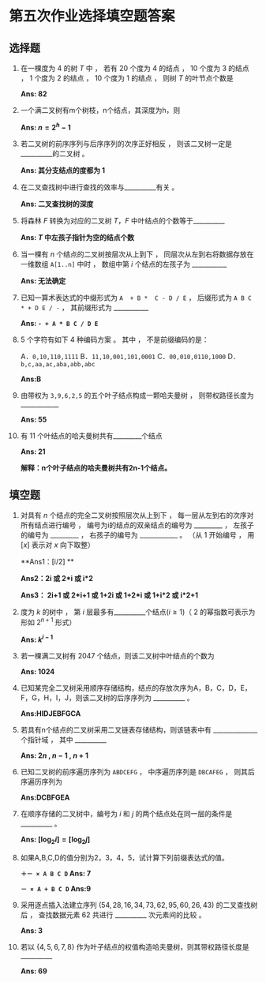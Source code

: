 # 第五次作业选择填空题答案



## 选择题

1. 在一棵度为 $4$ 的树 $T$ 中 ， 若有 $20$ 个度为 $4$ 的结点 ， $10$ 个度为 $3$ 的结点 ， $1$ 个度为 $2$ 的结点 ， $10$ 个度为 $1$ 的结点 ， 则树 $T$ 的叶节点个数是

   **Ans: $82$**

   

2. 一个满二叉树有m个树枝，n个结点，其深度为h，则

   **Ans: $n = 2^h-1$**

   

3. 若二叉树的前序序列与后序序列的次序正好相反 ， 则该二叉树一定是\_\_\_\_\_\_\_\_\_\_的二叉树 。

   **Ans: 其分支结点的度都为 $1$**

   

4. 在二叉查找树中进行查找的效率与\_\_\_\_\_\_\_\_\_\_有关 。

   **Ans: 二叉查找树的深度**

   

5. 将森林 $F$ 转换为对应的二叉树 $T$，$F$ 中叶结点的个数等于\_\_\_\_\_\_\_\_\_\_

   **Ans: $T$ 中左孩子指针为空的结点个数**

   

6. 当一棵有 $n$ 个结点的二叉树按层次从上到下 ， 同层次从左到右将数据存放在一维数组 `A[1..n]` 中时 ， 数组中第 $i$ 个结点的左孩子为 \_\_\_\_\_\_\_\_\_\_\_

   **Ans: 无法确定**

   

7. 已知一算术表达式的中缀形式为 `A  + B *  C - D / E` ， 后缀形式为 `A B C * + D E / -` ， 其前缀形式为 \_\_\_\_\_\_\_\_\_\_\_

   **Ans: `- + A * B C / D E`**

   

8. $5$ 个字符有如下 $4$ 种编码方案 。 其中 ， 不是前缀编码的是：

   A．`0,10,110,1111`
   B．`11,10,001,101,0001`
   C．`00,010,0110,1000`
   D．`b,c,aa,ac,aba,abb,abc`

   **Ans:B**

   

9. 由带权为 `3,9,6,2,5` 的五个叶子结点构成一颗哈夫曼树 ， 则带权路径长度为\_\_\_\_\_\_\_\_\_\_\_\_ 

   **Ans: $55$**

   

10. 有 $11$ 个叶结点的哈夫曼树共有\_\_\_\_\_\_\_\_\_个结点

    **Ans: $21$**
    
    **解释：n个叶子结点的哈夫曼树共有2n-1个结点。**



## 填空题

1. 对具有 $n$ 个结点的完全二叉树按照层次从上到下 ， 每一层从左到右的次序对所有结点进行编号 ， 编号为i的结点的双亲结点的编号为 \_\_\_\_\_\_\_\_\_ ， 左孩子的编号为 \_\_\_\_\_\_\_\_\_ ， 右孩子的编号为 \_\_\_\_\_\_\_\_\_\_\_\_ 。 （从 $1$ 开始编号 ， 用 $[x]$ 表示对 $x$ 向下取整）

   **Ans1：[i/2] **

   **Ans2：2i 或 2\*i 或 i\*2**

   **Ans3： 2i+1 或 2\*i+1 或 1+2i 或 1+2\*i 或 1+i\*2 或 i\*2+1**

   

2. 度为 $k$ 的树中 ， 第 $i$ 层最多有\_\_\_\_\_\_\_\_\_\_个结点$(i≥1)$（ $2$ 的幂指数可表示为形如 $2^{n+1}$ 形式）

   **Ans: $k^{i-1}$**

   

3. 若一棵满二叉树有 $2047$ 个结点，则该二叉树中叶结点的个数为

   **Ans: $1024$**

   

4. 已知某完全二叉树采用顺序存储结构，结点的存放次序为A，B，C，D，E，F，G，H，I，J，则该二叉树的后序序列为 \_\_\_\_\_\_\_\_\_\_ 。

   **Ans:HIDJEBFGCA**

   

5. 若具有n个结点的二叉树采用二叉链表存储结构，则该链表中有 \_\_\_\_\_\_\_\_\_\_\_\_\_\_ 个指针域 ， 其中 \_\_\_\_\_\_\_\_\_\_

   **Ans: $2n$ , $n-1$ , $n+1$**

   

6. 已知二叉树的前序遍历序列为 `ABDCEFG` ， 中序遍历序列是 `DBCAFEG` ， 则其后序遍历序列为

   **Ans:DCBFGEA**

   

7. 在顺序存储的二叉树中，编号为 $i$ 和 $j$ 的两个结点处在同一层的条件是 \_\_\_\_\_\_\_\_\_\_ 。

   **Ans: $[\log_2i]=[\log_2j]$**

   

8. 如果A,B,C,D的值分别为2，3，4，5，试计算下列前缀表达式的值。

   **`＋－ × A B C D` Ans: 7**

   **`－ × A + B C D` Ans:9** 

   

9. 采用逐点插入法建立序列 $(54,28,16,34,73,62,95,60,26,43)$ 的二叉查找树后 ， 查找数据元素 $62$ 共进行 \_\_\_\_\_\_\_\_\_\_ 次元素间的比较 。

   **Ans: $3$**

   

10. 若以 $\{4,5,6,7,8\}$ 作为叶子结点的权值构造哈夫曼树，则其带权路径长度是 \_\_\_\_\_\_\_\_\_\_ 

    **Ans: $69$**

